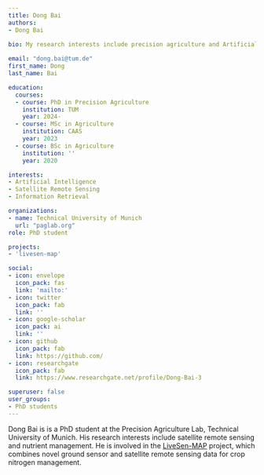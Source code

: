 ```yaml
---
title: Dong Bai
authors:
- Dong Bai

bio: My research interests include precision agriculture and Artificial Intelligence.
  
email: "dong.bai@tum.de"
first_name: Dong
last_name: Bai

education:
  courses:
  - course: PhD in Precision Agriculture
    institution: TUM
    year: 2024-
  - course: MSc in Agriculture
    institution: CAAS
    year: 2023
  - course: BSc in Agriculture
    institution: ''
    year: 2020

interests:
- Artificial Intelligence
- Satellite Remote Sensing
- Information Retrieval

organizations:
- name: Technical University of Munich
  url: "paglab.org"
role: PhD student

projects:
- 'livesen-map'

social:
- icon: envelope
  icon_pack: fas
  link: 'mailto:'
- icon: twitter
  icon_pack: fab
  link: ''
- icon: google-scholar
  icon_pack: ai
  link: ''
- icon: github
  icon_pack: fab
  link: https://github.com/
- icon: researchgate
  icon_pack: fab
  link: https://www.researchgate.net/profile/Dong-Bai-3

superuser: false
user_groups:
- PhD students
---
```


Dong Bai is is a PhD student at the Precision Agriculture Lab, Technical University of Munich. 
His research interests include satellite remote sensing and nutrient management. He is involved in the [LiveSen-MAP](/project/livesen-map) project, which combines novel ground sensor and satellite remote sensing data for crop nitrogen management.

